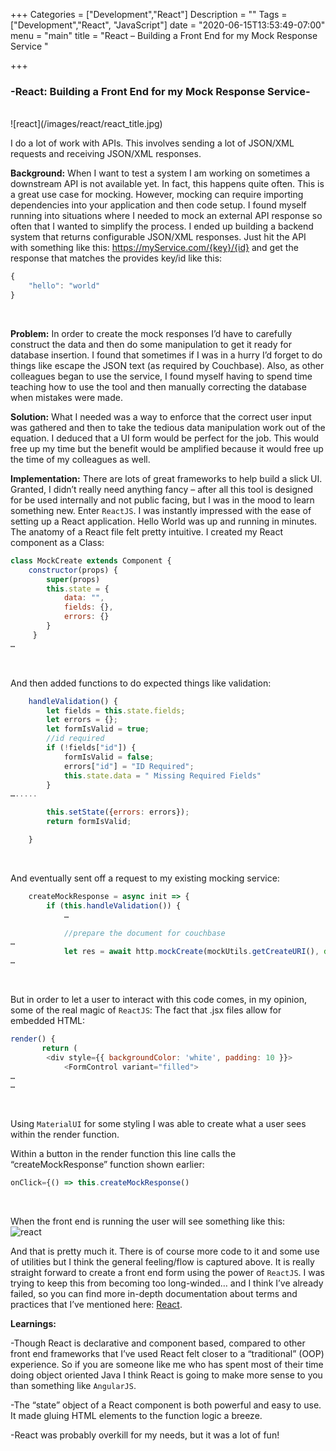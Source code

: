 +++
Categories = ["Development","React"]
Description = ""
Tags = ["Development","React", "JavaScript"]
date = "2020-06-15T13:53:49-07:00"
menu = "main"
title = "React – Building a Front End for my Mock Response Service "

+++

### -React: Building a Front End for my Mock Response Service-

<br>
![react](/images/react/react_title.jpg)
<br>

I do a lot of work with APIs. This involves sending a lot of JSON/XML requests and receiving JSON/XML responses. 
<br>

**Background:** 
When I want to test a system I am working on sometimes a downstream API is not available yet. In fact, this happens quite often. This is a great use case for mocking. However, mocking can require importing dependencies into your application and then code setup. I found myself running into situations where I needed to mock an external API response so often that I wanted to simplify the process. I ended up building a backend system that returns configurable JSON/XML responses. Just hit the API with something like this: https://myService.com/{key}/{id} and get the response that matches the provides key/id like this:
```javascript
{
    "hello": "world"
}
```
<br>

**Problem:**
In order to create the mock responses I’d have to carefully construct the data and then do some manipulation to get it ready for database insertion. I found that sometimes if I was in a hurry I’d forget to do things like escape the JSON text (as required by Couchbase). Also, as other colleagues began to use the service, I found myself having to spend time teaching how to use the tool and then manually correcting the database when mistakes were made. 
<br>

**Solution:**
What I needed was a way to enforce that the correct user input was gathered and then to take the tedious data manipulation work out of the equation. I deduced that a UI form would be perfect for the job. This would free up my time but the benefit would be amplified because it would free up the time of my colleagues as well. 
<br>

**Implementation:**
There are lots of great frameworks to help build a slick UI. Granted, I didn’t really need anything fancy – after all this tool is designed for be used internally and not public facing, but I was in the mood to learn something new. Enter `ReactJS`. I was instantly impressed with the ease of setting up a React application. Hello World was up and running in minutes. The anatomy of a React file felt pretty intuitive. I created my React component as a Class:
```javascript
class MockCreate extends Component {
    constructor(props) {
        super(props)
        this.state = {
            data: "",
            fields: {},
            errors: {}
        }
     }
…
```
<br>

And then added functions to do expected things like validation:
```javascript
    handleValidation() {
        let fields = this.state.fields;
        let errors = {};
        let formIsValid = true;
        //id required
        if (!fields["id"]) {
            formIsValid = false;
            errors["id"] = "ID Required";
            this.state.data = " Missing Required Fields"
        }
….....

        this.setState({errors: errors});
        return formIsValid;

    }
```
<br>

And eventually sent off a request to my existing mocking service:
```javascript
    createMockResponse = async init => {
        if (this.handleValidation()) {
            …

            //prepare the document for couchbase
…    
            let res = await http.mockCreate(mockUtils.getCreateURI(), document);
…
```
<br>

But in order to let a user to interact with this code comes, in my opinion, some of the real magic of `ReactJS`: The fact that .jsx files allow for embedded HTML:
```javascript
render() {
       return (
        <div style={{ backgroundColor: 'white', padding: 10 }}>
            <FormControl variant="filled">
…
…
```
<br>

Using `MaterialUI` for some styling I was able to create what a user sees within the render function. 
<br>

Within a button in the render function this line calls the “createMockResponse” function shown earlier:
```javascript
onClick={() => this.createMockResponse()
```
<br>

When the front end is running the user will see something like this:
<br>
![react](/images/react/view.jpg)
<br>

And that is pretty much it. There is of course more code to it and some use of utilities but I think the general feeling/flow is captured above. It is really straight forward to create a front end form using the power of `ReactJS`. I was trying to keep this from becoming too long-winded… and I think I’ve already failed, so you can find more in-depth documentation about terms and practices that I’ve mentioned here: [React](https://reactjs.org/docs/react-component.html). 
<br>

**Learnings:**

-Though React is declarative and component based, compared to other front end frameworks that I’ve used React felt closer to a “traditional” (OOP) experience. So if you are someone like me who has spent most of their time doing object oriented Java I think React is going to make more sense to you than something like `AngularJS`.
 
-The “state” object of a React component is both powerful and easy to use. It made gluing HTML elements to the function logic a breeze. 
 
-React was probably overkill for my needs, but it was a lot of fun! 